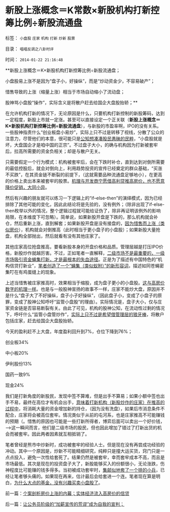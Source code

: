 # 新股上涨概念＝K常数&times;新股机构打新控筹比例&divide;新股流通盘

标签： `小盘股` `庄家` `机构` `打新` `炒新` `股票` 

目录： `唱唱反调之八卦时评`

时间： `2014-01-22 21:16:48`

**新股上涨概念＝K×新股机构打新控筹比例÷新股流通盘；

小盘股易上涨不是因为“盘子小，好操纵”，而是“炒动资金少，不容易破产”；

惜售导致的上涨（缩量上涨）相当于市场自动缩小了流动盘；

股神骂小盘股“操作”，实际含义是将散户赶去给国企大盘股抬轿；**

在允许机构打新的情况下，无论原因是什么，只要机构打新控制的新股筹码，达到一定程度，新股上市就一定涨。甚至可以直接设定一个正关联（**新股上涨概念＝K×新股机构打新控筹比例÷新股流通盘**），与新股的市盈率啊，IPO的没有关系。一些股神指责什么“创业板盘小易炒”，实际上只不过是转移了视线，分散了公众的注意力，尽管他们的本意，很可能只是[公知想凑凑股民愚昧的民粹](../../../2014/1/21/愚民呐喊“市场经济乱象啊！中央为什么还不管？”.md)，“小盘股就是坏，大盘国企才是咱中国的正宗”。不过盘子大小，的确与机构因为打新被套牢后，拉高所需要的资金负相关；却是与散户无关。

只需要假定一个行为模式：机构被套牢后，会在下跌时补仓，直到达到对倒所需要的最低控股后，就会对倒向上，利用趋势投资的宣传已经奠定的群众基础，“买涨不买跌”，在其资金链不断裂的前提下，（这就需要品种流通盘足够地小），在更高的价格上卖出本来被套牢的股票。[机理与开发商宁愿借高利贷推高房价，也不愿意降价促销，大同小异](../../../2014/1/21/“新股上涨”与“房价又涨”的机理，为什么行政不能调控资产价格？.md)。

然后有兴趣的朋友就可以练习一下逻辑上的“if–else-then”的演绎模式，因为已经排除了其他可能的变化，因此此结论将是先验的，没有例外；（除非出现了if-else-then枚举以外的情况，整个逻辑过程就可能给证伪了，除非再证明该例外的影响局限，在本维度下可忽略）。简单说，如果新股开盘是下跌的，那么机构就会补仓，然后重新上涨，直到解套；如果新股开盘是没有接盘的，[因为惜售而上涨（类似房价](../../../2013/8/22/房价上涨是统计的错觉，房租价格指数中的统计缺陷.md)），机构就会对倒推高（此时相当于更小盘子的小盘股）；如果新股大量抢盘，机构全部抛出，然后就看有没有其他庄家了。

其他庄家高位抢盘推高，要看新股本身的开盘价格和品质。管理层越是打压IPO价格，新股炒作就越厉害。不过，正如笔者一直解释，[二级市场不是最重要的，一级市场吸引资金蝇集打新，才是最根本的失血途径](../../../2014/1/14/证监会和散户都应好好反思，打新业股神和机构的恶毒忽悠.md)。正是为了描述有中国特色的“机构信贷打新业”，[笔者创造了一个“蝇集（类似蚁附）”的新形容词](../../../2013/12/2/IPO不是利空，限制新股高价承销，才是利空.md)，描述如同苍蝇密集叮在有鸡蛋缝上的现象。

上述当惜售被庄家推高时，效果相当于缩股，成为盘子更小的小盘股。[这与高房价数字的机理一样](../../../2013/8/22/房价上涨是统计的错觉，房租价格指数中的统计缺陷.md)。也是与一般股神宣扬的故事不一样，庄家不能炒大盘，原因并不是什么“盘子大了不好操纵，盘子小子好操纵”，（因此盘子小，变成了小盘子的原罪，变成了股神公知呼吁“监管小盘股”的理由）。实际情况是，盘子大小，仅与庄家资金链是否容易断裂有关。由此了可见，机构的股神公知，在流动性过剩的情况下，呼吁什么“监管小盘管炒作”，[实际上只不过是希望借管理层的狼牙棒](../../../2013/7/31/(银行＋地产)无牛市，更不会有国进民退的牛市.md)，将散户包括庄家，赶去给国企大盘股抬轿。

今天的盈利赶不上大盘，年度盈利回升到7%，仓位下降到76%；

创业板34%

中小板20%

伊利股份13%

国药一致9%

现金24%

我们是打新角度的新股民，发现中签不算难，但是出手不算易；如果小额中签也出手不易，最终在高位才有机会出手，[意味着打新机构（新股炒作的庄家）在推高的过程中](../../../2013/10/22/庄家文学中“拉高打压出货”神话的真实程度.md)，将消耗大量的资金增加新的持仓，（因为没有洗盘），如果后市消息条件不配合，庄家将会被高位套牢。情况类似于从前的屯河系，也是庄家推高不可能赚钱的预期（。惜售的原因也可能是一些打新所得者，博弈后面可以卖出一个好价钱，——>这一瞬间而言，他们是二级市场的股民，但也因此增加了错过了打新出货的机会而被套牢。因此两者因素就互相抵销了。

笔者曾经是熊市中炒新时，成功被套牢的经验人士。但是现在没有再尝成功经验的冲动。其中一个原因是，炒新不可能精细研究，纯粹只是撞大运买货，窍门只是一点点投入，避免一次性给套死了。结果仍然是被套牢，幸而套牢成本不高，而且是市场最低。其次是现在的投资盘子大了，新股能够买入的份额很小，无论涨跌，伤神程度比可能赚的钱多得多。当初被成功套牢时，[集邮似地套了一个排的小兵](../../../2009/12/1/以不变应万变，散户投资不要过分关注大盘涨跌.md)，已经让笔者够头痛的。如果现在再来，估计最后会给套进一个连。笔者现在算是明白，[为什么大点的基金，没有兴趣买卖小盘股了](../../../2013/7/23/伪造的《公募基金经理的忏悔》，刘纪鹏同志的狼牙棒.md)。



前一篇：[个案剖析房价上涨的内幕；实体经济流入高房价的信贷](../../../2014/1/22/个案剖析房价上涨的内幕；实体经济流入高房价的信贷.md)

后一篇：[让公务员阶级的“加薪宣传的荒谬”成为自我的宣判；](../../../2014/1/23/让公务员阶级的“加薪宣传的荒谬”成为自我的宣判；.md)